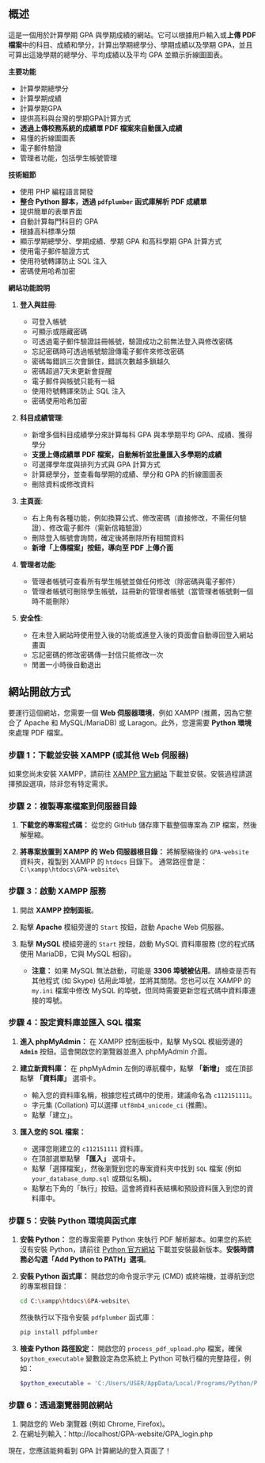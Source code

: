 ## 概述

這是一個用於計算學期 GPA 與學期成績的網站。它可以根據用戶輸入或**上傳 PDF 檔案**中的科目、成績和學分，計算出學期總學分、學期成績以及學期 GPA，並且可算出這幾學期的總學分、平均成績以及平均 GPA 並顯示折線圖圖表。

**主要功能**

  * 計算學期總學分
  * 計算學期成績
  * 計算學期GPA
  * 提供高科與台灣的學期GPA計算方式
  * **透過上傳校務系統的成績單 PDF 檔案來自動匯入成績**
  * 易懂的折線圖圖表
  * 電子郵件驗證
  * 管理者功能，包括學生帳號管理

**技術細節**

  * 使用 PHP 編程語言開發
  * **整合 Python 腳本，透過 `pdfplumber` 函式庫解析 PDF 成績單**
  * 提供簡單的表單界面
  * 自動計算每門科目的 GPA
  * 根據高科標準分類
  * 顯示學期總學分、學期成績、學期 GPA 和高科學期 GPA 計算方式
  * 使用電子郵件驗證方式
  * 使用符號轉譯防止 SQL 注入
  * 密碼使用哈希加密

**網站功能說明**

1.  **登入與註冊**:

      - 可登入帳號
      - 可顯示或隱藏密碼
      - 可透過電子郵件驗證註冊帳號，驗證成功之前無法登入與修改密碼
      - 忘記密碼時可透過帳號驗證傳電子郵件來修改密碼
      - 密碼每錯誤三次會鎖住，錯誤次數越多鎖越久
      - 密碼超過7天未更新會提醒
      - 電子郵件與帳號只能有一組
      - 使用符號轉譯來防止 SQL 注入
      - 密碼使用哈希加密

2.  **科目成績管理**:

      - 新增多個科目成績學分來計算每科 GPA 與本學期平均 GPA、成績、獲得學分
      - **支援上傳成績單 PDF 檔案，自動解析並批量匯入多學期的成績**
      - 可選擇學年度與排列方式與 GPA 計算方式
      - 計算總學分，並查看每學期的成績、學分和 GPA 的折線圖圖表
      - 刪除資料或修改資料

3.  **主頁面**:

      - 右上角有各種功能，例如換算公式、修改密碼（直接修改，不需任何驗證）、修改電子郵件（需新信箱驗證）
      - 刪除登入帳號會詢問，確定後將刪除所有相關資料
      - **新增「上傳檔案」按鈕，導向至 PDF 上傳介面**

4.  **管理者功能**:

      - 管理者帳號可查看所有學生帳號並做任何修改（除密碼與電子郵件）
      - 管理者帳號可刪除學生帳號，註冊新的管理者帳號（當管理者帳號剩一個時不能刪除）

5.  **安全性**:

      - 在未登入網站時使用登入後的功能或進登入後的頁面會自動導回登入網站畫面
      - 忘記密碼的修改密碼傳一封信只能修改一次
      - 閒置一小時後自動退出

## 網站開啟方式

要運行這個網站，您需要一個 **Web 伺服器環境**，例如 XAMPP (推薦，因為它整合了 Apache 和 MySQL/MariaDB) 或 Laragon。此外，您還需要 **Python 環境** 來處理 PDF 檔案。

### 步驟 1：下載並安裝 XAMPP (或其他 Web 伺服器)

如果您尚未安裝 XAMPP，請前往 [XAMPP 官方網站](https://www.apachefriends.org/index.html) 下載並安裝。安裝過程請選擇預設選項，除非您有特定需求。

### 步驟 2：複製專案檔案到伺服器目錄

1.  **下載您的專案程式碼：**
    從您的 GitHub 儲存庫下載整個專案為 ZIP 檔案，然後解壓縮。

2.  **將專案放置到 XAMPP 的 Web 伺服器根目錄：**
    將解壓縮後的 `GPA-website` 資料夾，複製到 XAMPP 的 `htdocs` 目錄下。
    通常路徑會是：`C:\xampp\htdocs\GPA-website\`

### 步驟 3：啟動 XAMPP 服務

1.  開啟 **XAMPP 控制面板**。

2.  點擊 **Apache** 模組旁邊的 `Start` 按鈕，啟動 Apache Web 伺服器。

3.  點擊 **MySQL** 模組旁邊的 `Start` 按鈕，啟動 MySQL 資料庫服務 (您的程式碼使用 MariaDB，它與 MySQL 相容)。

      * **注意：** 如果 MySQL 無法啟動，可能是 **3306 埠號被佔用**。請檢查是否有其他程式 (如 Skype) 佔用此埠號，並將其關閉。您也可以在 XAMPP 的 `my.ini` 檔案中修改 MySQL 的埠號，但同時需要更新您程式碼中資料庫連接的埠號。

### 步驟 4：設定資料庫並匯入 SQL 檔案

1.  **進入 phpMyAdmin：**
    在 XAMPP 控制面板中，點擊 MySQL 模組旁邊的 **`Admin`** 按鈕。這會開啟您的瀏覽器並進入 phpMyAdmin 介面。

2.  **建立新資料庫：**
    在 phpMyAdmin 左側的導航欄中，點擊 **「新增」** 或在頂部點擊 **「資料庫」** 選項卡。

      * 輸入您的資料庫名稱，根據您程式碼中的使用，建議命名為 `c112151111`。
      * 字元集 (Collation) 可以選擇 `utf8mb4_unicode_ci` (推薦)。
      * 點擊「建立」。

3.  **匯入您的 SQL 檔案：**

      * 選擇您剛建立的 `c112151111` 資料庫。
      * 在頂部選單點擊 **「匯入」** 選項卡。
      * 點擊「選擇檔案」，然後瀏覽到您的專案資料夾中找到 `SQL` 檔案 (例如 `your_database_dump.sql` 或類似名稱)。
      * 點擊右下角的「執行」按鈕。這會將資料表結構和預設資料匯入到您的資料庫中。

### 步驟 5：安裝 Python 環境與函式庫

1.  **安裝 Python：**
    您的專案需要 Python 來執行 PDF 解析腳本。如果您的系統沒有安裝 Python，請前往 [Python 官方網站](https://www.python.org/downloads/) 下載並安裝最新版本。**安裝時請務必勾選「Add Python to PATH」選項**。

2.  **安裝 Python 函式庫：**
    開啟您的命令提示字元 (CMD) 或終端機，並導航到您的專案根目錄：

    ```bash
    cd C:\xampp\htdocs\GPA-website\
    ```

    然後執行以下指令安裝 `pdfplumber` 函式庫：

    ```bash
    pip install pdfplumber
    ```

3.  **檢查 Python 路徑設定：**
    開啟您的 `process_pdf_upload.php` 檔案，確保 `$python_executable` 變數設定為您系統上 Python 可執行檔的完整路徑，例如：

    ```php
    $python_executable = 'C:/Users/USER/AppData/Local/Programs/Python/Python312/python.exe';
    ```

### 步驟 6：透過瀏覽器開啟網站

1.  開啟您的 Web 瀏覽器 (例如 Chrome, Firefox)。
2.  在網址列輸入：http://localhost/GPA-website/GPA\_login.php

現在，您應該能夠看到 GPA 計算網站的登入頁面了！
